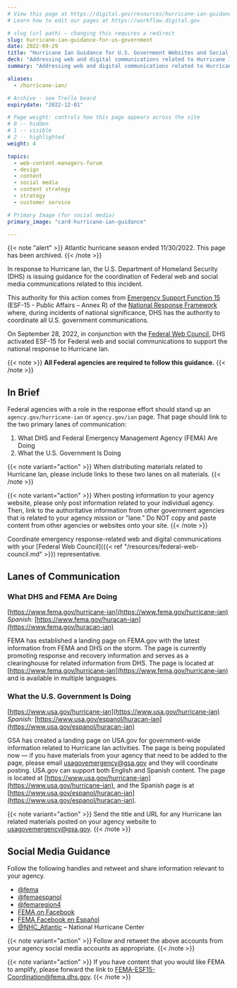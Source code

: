 ```yaml
---
# View this page at https://digital.gov/resources/hurricane-ian-guidance-for-us-government 
# Learn how to edit our pages at https://workflow.digital.gov

# slug (url path) — changing this requires a redirect
slug: hurricane-ian-guidance-for-us-government
date: 2022-09-29
title: "Hurricane Ian Guidance for U.S. Government Websites and Social Media"
deck: "Addressing web and digital communications related to Hurricane Ian"
summary: "Addressing web and digital communications related to Hurricane Ian"

aliases:
  - /hurricane-ian/

# Archive - see Trello board
expirydate: "2022-12-01"

# Page weight: controls how this page appears across the site
# 0 -- hidden
# 1 -- visible
# 2 -- highlighted
weight: 4

topics:
  - web-content-managers-forum
  - design
  - content
  - social media
  - content strategy
  - strategy
  - customer service

# Primary Image (for social media)
primary_image: "card-hurricane-ian-guidance"

---
```


{{< note "alert" >}} Atlantic hurricane season ended 11/30/2022. This page has been archived. {{< /note >}}

In response to Hurricane Ian, the U.S. Department of Homeland Security (DHS) is issuing guidance for the coordination of Federal web and social media communications related to this incident.

This authority for this action comes from [Emergency Support Function 15](https://www.fema.gov/media-library/assets/documents/34369) (ESF-15 - Public Affairs – Annex R) of the [National Response Framework](https://www.fema.gov/media-library/assets/documents/117791) where, during incidents of national significance, DHS has the authority to coordinate all U.S. government communications.

On September 28, 2022, in conjunction with the [Federal Web Council](https://digital.gov/resources/federal-web-council/), DHS activated ESF-15 for Federal web and social communications to support the national response to Hurricane Ian.

{{< note >}} **All Federal agencies are required to follow this guidance.** {{< /note >}}

## In Brief

Federal agencies with a role in the response effort should stand up an `agency.gov/hurricane-ian` or `agency.gov/ian` page. That page should link to the two primary lanes of communication:

1. What DHS and Federal Emergency Management Agency (FEMA) Are Doing
2. What the U.S. Government Is Doing


{{< note variant="action" >}}
When distributing materials related to Hurricane Ian, please include links to these two lanes on all materials.
{{< /note >}}

{{< note variant="action" >}}
When posting information to your agency website, please only post information related to your individual agency. Then, link to the authoritative information from other government agencies that is related to your agency mission or ”lane.” Do NOT copy and paste content from other agencies or websites onto your site.
{{< /note >}}

Coordinate emergency response-related web and digital communications with your [Federal Web Council]({{< ref "/resources/federal-web-council.md" >}}) representative.

## Lanes of Communication

### What DHS and FEMA Are Doing

[https://www.fema.gov/hurricane-ian](https://www.fema.gov/hurricane-ian) <br />
*Spanish:* [https://www.fema.gov/huracan-ian](https://www.fema.gov/huracan-ian)

FEMA has established a landing page on FEMA.gov with the latest information from FEMA and DHS on the storm. The page is currently promoting response and recovery information and serves as a clearinghouse for related information from DHS. The page is located at [https://www.fema.gov/hurricane-ian](https://www.fema.gov/hurricane-ian) and is available in multiple languages.

### What the U.S. Government Is Doing

[https://www.usa.gov/hurricane-ian](https://www.usa.gov/hurricane-ian) <br />
*Spanish:* [https://www.usa.gov/espanol/huracan-ian](https://www.usa.gov/espanol/huracan-ian)

GSA has created a landing page on USA.gov for government-wide information related to Hurricane Ian activities. The page is being populated now — if you have materials from your agency that need to be added to the page, please email usagovemergency@gsa.gov and they will coordinate posting. USA.gov can support both English and Spanish content. The page is located at [https://www.usa.gov/hurricane-ian](https://www.usa.gov/hurricane-ian), and the Spanish page is at [https://www.usa.gov/espanol/huracan-ian](https://www.usa.gov/espanol/huracan-ian).

{{< note variant="action" >}}
Send the title and URL for any Hurricane Ian related materials posted on your agency website to usagovemergency@gsa.gov.
{{< /note >}}

## Social Media Guidance

Follow the following handles and retweet and share information relevant to your agency.

* [@fema](https://www.twitter.com/fema)
* [@femaespanol](https://twitter.com/femaespanol)
* [@femaregion4](https://twitter.com/femaregion4)
* [FEMA on Facebook](https://www.facebook.com/fema)
* [FEMA Facebook en Español](https://www.facebook.com/FEMAespanol/)
* [@NHC_Atlantic](https://twitter.com/NHC_Atlantic) – National Hurricane Center

{{< note variant="action" >}}
Follow and retweet the above accounts from your agency social media accounts as appropriate.
{{< /note >}}

{{< note variant="action" >}}
If you have content that you would like FEMA to amplify, please forward the link to FEMA-ESF15-Coordination@fema.dhs.gov.
{{< /note >}}
